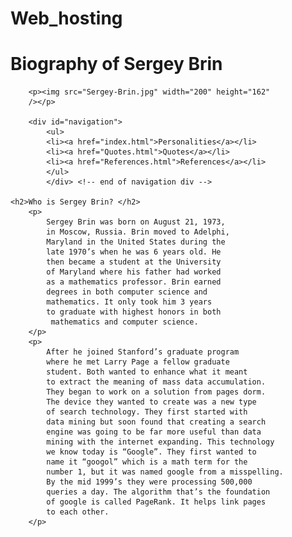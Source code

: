 # Web_hosting
<!DOCTYPE html>
<html lang="en">

 <head>
 <title>Biography of Sergey Brin</title>
 <meta charset="utf-8"/>
 </head>

 <body>
    <h1>Biography of Sergey Brin</h1>

        <p><img src="Sergey-Brin.jpg" width="200" height="162"
        /></p>

        <div id="navigation">
            <ul>
            <li><a href="index.html">Personalities</a></li>
            <li><a href="Quotes.html">Quotes</a></li>
            <li><a href="References.html">References</a></li>
            </ul>
            </div> <!-- end of navigation div -->
    
    <h2>Who is Sergey Brin? </h2>
        <p>
            Sergey Brin was born on August 21, 1973,
            in Moscow, Russia. Brin moved to Adelphi,
            Maryland in the United States during the
            late 1970’s when he was 6 years old. He
            then became a student at the University
            of Maryland where his father had worked
            as a mathematics professor. Brin earned
            degrees in both computer science and
            mathematics. It only took him 3 years
            to graduate with highest honors in both
             mathematics and computer science.
        </p>
        <p>
            After he joined Stanford’s graduate program
            where he met Larry Page a fellow graduate 
            student. Both wanted to enhance what it meant
            to extract the meaning of mass data accumulation.
            They began to work on a solution from pages dorm.
            The device they wanted to create was a new type
            of search technology. They first started with
            data mining but soon found that creating a search
            engine was going to be far more useful than data
            mining with the internet expanding. This technology
            we know today is “Google”. They first wanted to
            name it “googol” which is a math term for the 
            number 1, but it was named google from a misspelling.
            By the mid 1999’s they were processing 500,000 
            queries a day. The algorithm that’s the foundation
            of google is called PageRank. It helps link pages
            to each other.
        </p>

 </body>
</html> 
